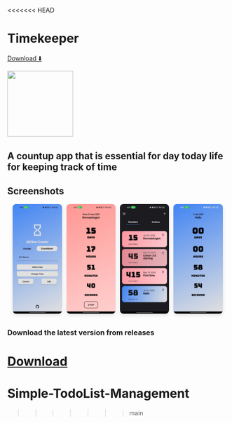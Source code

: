 <<<<<<< HEAD
# Timekeeper

[Download ⬇️](https://github.com/roshan669/TimeKeeper/releases/download/timekeeper/timeKeeper.apk)

<img src="https://github.com/user-attachments/assets/e935c9ed-6073-4994-ab1e-b37e78f6aa75" width="150" height="150">

## A countup app that is essential for day today life for keeping track of time

## Screenshots

<div style="display:flex; justify-content:center; gap: 10px; overflow-x: auto; padding-bottom: 10px;">
<img src="https://github.com/roshan669/TimeKeeper/blob/master/assets/ss2.jpg?raw=true" height="250" alt="TimeKeeper Screenshot 1" style=" border-radius: 8px; box-shadow: 0 4px 8px rgba(0,0,0,0.1); flex-shrink: 0;"/>
<img src="https://github.com/roshan669/TimeKeeper/blob/master/assets/ss3.jpg?raw=true" height="250" alt="TimeKeeper Screenshot 1" style=" border-radius: 8px; box-shadow: 0 4px 8px rgba(0,0,0,0.1); flex-shrink: 0;"/>
<img src="https://github.com/roshan669/TimeKeeper/blob/master/assets/ss5.jpg?raw=true" height="250" alt="TimeKeeper Screenshot 1" style=" border-radius: 8px; box-shadow: 0 4px 8px rgba(0,0,0,0.1); flex-shrink: 0;"/>
<img src="https://github.com/roshan669/TimeKeeper/blob/master/assets/ss6.jpg?raw=true" height="250" alt="TimeKeeper Screenshot 1" style=" border-radius: 8px; box-shadow: 0 4px 8px rgba(0,0,0,0.1); flex-shrink: 0;"/>
</div>

### Download the latest version from releases
 [Download](https://github.com/roshan669/TimeKeeper/releases)
=======
# Simple-TodoList-Management
>>>>>>> main
